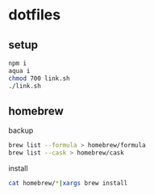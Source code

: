 # dotfiles

## setup

```sh
npm i
aqua i
chmod 700 link.sh
./link.sh
```

## homebrew

backup

```sh
brew list --formula > homebrew/formula
brew list --cask > homebrew/cask
```

install

```sh
cat homebrew/*|xargs brew install
```
